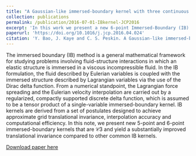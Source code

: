 ```yaml
---
title: "A Gaussian-like immersed-boundary kernel with three continuous derivatives and improved translational invariance"
collection: publications
permalink: /publication/2016-07-01-IBkernel-JCP2016
excerpt: 'In this work we present a new 6-point Immersed-Boundary (IB) kernel that has three continuous derivatives. This new kernel significantly improves the translational (and rotational) grid-variance for performing velocity interpolation and force spreading in the IB method. (UPDATE: a new 5-point IB kernel is added to the arXiv version.)'
paperurl: 'https://doi.org/10.1016/j.jcp.2016.04.024'
citation: 'Y. Bao, J. Kaye and C. S. Peskin. A Gaussian-like immersed-boundary kernel with three continuous derivatives and improved translational invariance. <i>Journal of Computational Physics</i>. Vol 316, 139-144, 2016.'
---
```


The immersed boundary (IB) method is a general mathematical framework for studying problems involving fluid-structure interactions in which an elastic structure is immersed in a viscous incompressible fluid. In the IB formulation, the fluid described by Eulerian variables is coupled with the immersed structure described by Lagrangian variables via the use of the Dirac delta function. From a numerical standpoint, the Lagrangian force spreading and the Eulerian velocity interpolation are carried out by a regularized, compactly supported discrete delta function, which is assumed to be a tensor product of a single-variable immersed-boundary kernel. IB kernels are derived from a set of postulates designed to achieve approximate grid translational invariance, interpolation accuracy and computational efficiency. In this note, we present new 5-point and 6-point immersed-boundary kernels that are 𝒞3 and yield a substantially improved translational invariance compared to other common IB kernels.


[Download paper here](https://arxiv.org/pdf/1505.07529.pdf)
